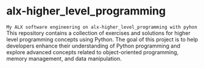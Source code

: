 # alx-higher_level_programming
`My ALX software engineering on alx-higher_level_programming with pyhon`
This repository contains a collection of exercises and solutions for higher level programming concepts using Python. The goal of this project is to help developers enhance their understanding of Python programming and explore advanced concepts related to object-oriented programming, memory management, and data manipulation.
